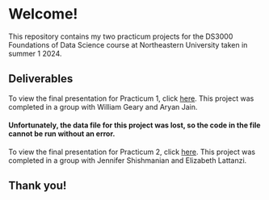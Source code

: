 # Welcome!
This repository contains my two practicum projects for the DS3000 Foundations of Data Science course at Northeastern University taken in summer 1 2024.

## Deliverables
To view the final presentation for Practicum 1, click [here](https://drive.google.com/file/d/1xV6oUPLNzA9qh6BnXSIqUmRzcV3GyLrJ/view?usp=sharing).
This project was completed in a group with William Geary and Aryan Jain. 
#### Unfortunately, the data file for this project was lost, so the code in the file cannot be run without an error.


To view the final presentation for Practicum 2, click [here](https://drive.google.com/file/d/1OIiKILevrvHqxpfCNHeE8oyDl8qH06Ug/view?usp=sharing).
This project was completed in a group with Jennifer Shishmanian and Elizabeth Lattanzi.

## Thank you!
